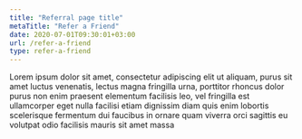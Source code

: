 ```yaml
---
title: "Referral page title"
metaTitle: "Refer a Friend"
date: 2020-07-01T09:30:01+03:00
url: /refer-a-friend
type: refer-a-friend
---
```


Lorem ipsum dolor sit amet, consectetur adipiscing elit ut aliquam, purus sit amet luctus venenatis, lectus magna fringilla urna, porttitor rhoncus dolor purus non enim praesent elementum facilisis leo, vel fringilla est ullamcorper eget nulla facilisi etiam dignissim diam quis enim lobortis scelerisque fermentum dui faucibus in ornare quam viverra orci sagittis eu volutpat odio facilisis mauris sit amet massa

